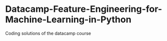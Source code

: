 # Datacamp-Feature-Engineering-for-Machine-Learning-in-Python
Coding solutions of the datacamp course
